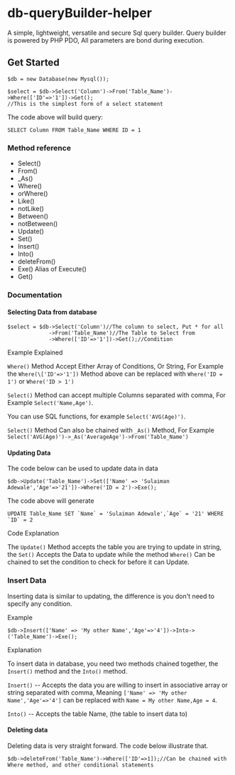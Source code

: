 # db-queryBuilder-helper

A simple, lightweight, versatile and secure Sql query builder.
Query builder is powered by PHP PDO, All parameters are bond during execution. 

## Get Started

```
$db = new Database(new Mysql());

$select = $db->Select('Column')->From('Table_Name')->Where(['ID'=>'1'])->Get();
//This is the simplest form of a select statement
```

The code above will build query:
```
SELECT Column FROM Table_Name WHERE ID = 1
```
### Method reference

* Select()
* From()
* _As()
* Where()
* orWhere()
* Like()
* notLike()
* Between()
* notBetween()
* Update()
* Set()
* Insert()
* Into()
* deleteFrom()
* Exe() Alias of Execute()
* Get() 

### Documentation

#### Selecting Data from database
```
$select = $db->Select('Column')//The column to select, Put * for all
             ->From('Table_Name')//The Table to Select from
             ->Where(['ID'=>'1'])->Get();//Condition
```
Example Explained

`Where()` Method Accept Either Array of Conditions, Or String, For Example the `Where(\['ID'=>'1'])` Method above can be replaced with `Where('ID = 1')` or `Where('ID > 1')`


`Select()` Method can accept multiple Columns separated with comma, For Example `Select('Name,Age')`.
 
 You can use SQL functions, for example `Select('AVG(Age)')`.
 
 `Select()` Method Can also be chained with `_As()` Method, For Example `Select('AVG(Age)')->_As('AverageAge')->From('Table_Name')`


#### Updating Data

The code below can be used to update data in data
```
$db->Update('Table_Name')->Set(['Name' => 'Sulaiman Adewale','Age'=>'21'])->Where('ID = 2')->Exe();
```
The code above will generate
```
UPDATE Table_Name SET `Name` = 'Sulaiman Adewale',`Age` = '21' WHERE `ID` = 2
```
Code Explanation

The `Update()` Method accepts the table you are trying to update in string, the `Set()` Accepts the Data to update while the method `Where()` Can be chained to set the condition to check for before it can Update.

### Insert Data

Inserting data is similar to updating, the difference is you don't need to specify any condition.

Example
```
$db->Insert(['Name' => 'My other Name','Age'=>'4'])->Into->('Table_Name')->Exe();
```

Explanation

To insert data in database, you need two methods chained together, the `Insert()` method and the `Into()` method.

`Insert()` -- Accepts the data you are willing to insert in associative array or string separated with comma, Meaning `['Name' => 'My other Name','Age'=>'4']` can be replaced with `Name = My other Name,Age = 4`.

`Into()` -- Accepts the table Name, (the table to insert data to)

#### Deleting data

Deleting data is very straight forward. The code below illustrate that.

```
$db->deleteFrom('Table_Name')->Where(['ID'=>1]);//Can be chained with Where method, and other conditional statements
```

